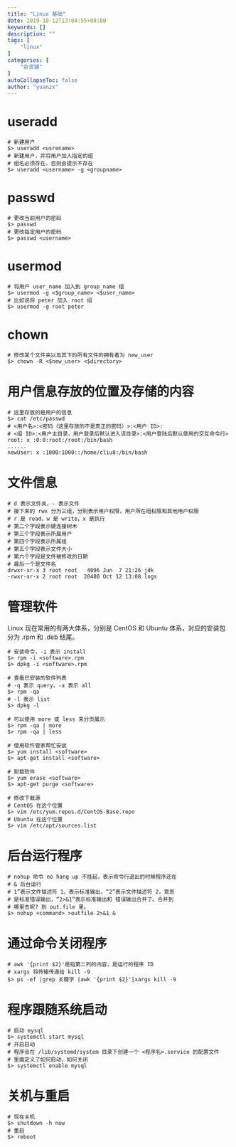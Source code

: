 ```yaml
---
title: "Linux 基础"
date: 2019-10-12T13:04:55+08:00
keywords: []
description: ""
tags: [
    "linux"
]
categories: [
    "杂货铺"
]
autoCollapseToc: false
author: "yuanzx"
---
```


# useradd

```shell
# 新建用户
$> useradd <usrename>
# 新建用户，并将用户加入指定的组
# 组名必须存在，否则会提示不存在
$> useradd <username> -g <groupname>
```

# passwd

```shell
# 更改当前用户的密码
$> passwd 
# 更改指定用户的密码
$> passwd <username>
```

# usermod

```shell
# 将用户 user_name 加入到 group_name 组
$> usermod -g <$group_name> <$user_name>
# 比如说将 peter 加入 root 组
$> usermod -g root peter
```

# chown

```shell
# 修改某个文件夹以及其下的所有文件的拥有者为 new_user
$> chown -R <$new_user> <$directory>
```

# 用户信息存放的位置及存储的内容

```shell
# 这里存放的是用户的信息
$> cat /etc/passwd
# <用户名>:<密码（这里存放的不是真正的密码）>:<用户 ID>:
# <组 ID>:<用户主目录，用户登录后默认进入该目录>:<用户登陆后默认使用的交互命令行>
root: x :0:0:root:/root:/bin/bash
......
newUser: x :1000:1000::/home/cliu8:/bin/bash
```

# 文件信息

```shell
# d 表示文件夹，- 表示文件
# 接下来的 rwx 分为三组，分别表示用户权限，用户所在组权限和其他用户权限
# r 是 read，w 是 write，x 是执行
# 第二个字段表示硬连接树木
# 第三个字段表示所属用户
# 第四个字段表示所属组
# 第五个字段表示文件大小
# 第六个字段是文件被修改的日期
# 最后一个是文件名
drwxr-xr-x 3 root root   4096 Jun  7 21:26 jdk
-rwxr-xr-x 2 root root  20480 Oct 12 13:08 logs
```

# 管理软件

Linux 现在常用的有两大体系，分别是 CentOS 和 Ubuntu 体系，对应的安装包分为 .rpm 和 .deb 结尾。

```shell
# 安装命令，-i 表示 install
$> rpm -i <software>.rpm
$> dpkg -i <software>.rpm

# 查看已安装的软件列表
# -q 表示 query，-a 表示 all
$> rpm -qa
# -l 表示 list
$> dpkg -l

# 可以使用 more 或 less 来分页展示
$> rpm -qa | more
$> rpm -qa | less

# 使用软件管家帮忙安装
$> yum install <software>
$> apt-get install <software>

# 卸载软件
$> yum erase <software>
$> apt-get purge <software>

# 修改下载源
# CentOS 在这个位置
$> vim /etc/yum.repos.d/CentOS-Base.repo
# Ubuntu 在这个位置
$> vim /etc/apt/sources.list
```

# 后台运行程序

```shell
# nohup 命令 no hang up 不挂起，表示命令行退出的时候程序还在
# & 后台运行
# 1”表示文件描述符 1，表示标准输出，“2”表示文件描述符 2，意思
# 是标准错误输出，“2>&1”表示标准输出和 错误输出合并了。合并到
# 哪里去呢? 到 out.file 里。
$> nohup <command> >outfile 2>&1 &
```

# 通过命令关闭程序

```shell
# awk '{print $2}'是指第二列的内容，是运行的程序 ID
# xargs 将传输传递给 kill -9
$> ps -ef |grep 关键字 |awk '{print $2}'|xargs kill -9
```

# 程序跟随系统启动

```shell
# 启动 mysql
$> systemctl start mysql
# 开启启动
# 程序会在 /lib/systemd/system 目录下创建一个 <程序名>.service 的配置文件
# 里面定义了如何启动，如何关闭
$> systemctl enable mysql
```

# 关机与重启

```shell
# 现在关机
$> shutdown -h now 
# 重启
$> reboot
```